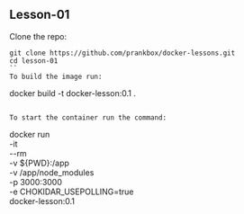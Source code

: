 ## Lesson-01

Clone the repo:

```
git clone https://github.com/prankbox/docker-lessons.git
cd lesson-01
``
To build the image run:
```
docker build -t docker-lesson:0.1 .
```

To start the container run the command:
```
docker run \
    -it \
    --rm \
    -v ${PWD}:/app \
    -v /app/node_modules \
    -p 3000:3000 \
    -e CHOKIDAR_USEPOLLING=true \
    docker-lesson:0.1
```
